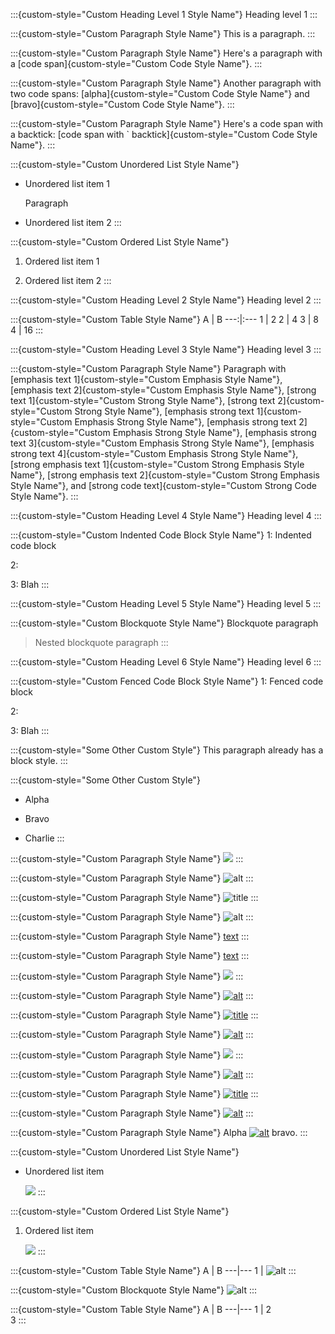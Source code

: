 :::{custom-style="Custom Heading Level 1 Style Name"}
Heading level 1
:::

:::{custom-style="Custom Paragraph Style Name"}
This is a paragraph.
:::

:::{custom-style="Custom Paragraph Style Name"}
Here's a paragraph with a [code span]{custom-style="Custom Code Style Name"}.
:::

:::{custom-style="Custom Paragraph Style Name"}
Another paragraph with two code spans: [alpha]{custom-style="Custom Code Style Name"} and [bravo]{custom-style="Custom Code Style Name"}.
:::

:::{custom-style="Custom Paragraph Style Name"}
Here's a code span with a backtick: [code span with ` backtick]{custom-style="Custom Code Style Name"}.
:::

:::{custom-style="Custom Unordered List Style Name"}
* Unordered list item 1

  Paragraph

* Unordered list item 2
:::

:::{custom-style="Custom Ordered List Style Name"}
1. Ordered list item 1

1. Ordered list item 2
:::

:::{custom-style="Custom Heading Level 2 Style Name"}
Heading level 2
:::

:::{custom-style="Custom Table Style Name"}
A | B
---:|:---
1 | 2
2 | 4
3 | 8
4 | 16
:::

:::{custom-style="Custom Heading Level 3 Style Name"}
Heading level 3
:::

:::{custom-style="Custom Paragraph Style Name"}
Paragraph with
[emphasis text 1]{custom-style="Custom Emphasis Style Name"},
[emphasis text 2]{custom-style="Custom Emphasis Style Name"},
[strong text 1]{custom-style="Custom Strong Style Name"},
[strong text 2]{custom-style="Custom Strong Style Name"},
[emphasis strong text 1]{custom-style="Custom Emphasis Strong Style Name"},
[emphasis strong text 2]{custom-style="Custom Emphasis Strong Style Name"},
[emphasis strong text 3]{custom-style="Custom Emphasis Strong Style Name"},
[emphasis strong text 4]{custom-style="Custom Emphasis Strong Style Name"},
[strong emphasis text 1]{custom-style="Custom Strong Emphasis Style Name"},
[strong emphasis text 2]{custom-style="Custom Strong Emphasis Style Name"}, and
[strong code text]{custom-style="Custom Strong Code Style Name"}.
:::

:::{custom-style="Custom Heading Level 4 Style Name"}
Heading level 4
:::

:::{custom-style="Custom Indented Code Block Style Name"}
1: Indented code block

2: 

3: Blah
:::

:::{custom-style="Custom Heading Level 5 Style Name"}
Heading level 5
:::

:::{custom-style="Custom Blockquote Style Name"}
Blockquote paragraph

> Nested blockquote paragraph
:::

:::{custom-style="Custom Heading Level 6 Style Name"}
Heading level 6
:::

:::{custom-style="Custom Fenced Code Block Style Name"}
1: Fenced code block

2: 

3: Blah
:::

:::{custom-style="Some Other Custom Style"}
This paragraph already has a block style.
:::

:::{custom-style="Some Other Custom Style"}
* Alpha

* Bravo

* Charlie
:::

:::{custom-style="Custom Paragraph Style Name"}
![](path)
:::

:::{custom-style="Custom Paragraph Style Name"}
![alt](path)
:::

:::{custom-style="Custom Paragraph Style Name"}
![](path "title")
:::

:::{custom-style="Custom Paragraph Style Name"}
![alt](path "title")
:::

:::{custom-style="Custom Paragraph Style Name"}
[text](url)
:::

:::{custom-style="Custom Paragraph Style Name"}
[text](url "title")
:::

:::{custom-style="Custom Paragraph Style Name"}
[![](path)](url)
:::

:::{custom-style="Custom Paragraph Style Name"}
[![alt](path)](url)
:::

:::{custom-style="Custom Paragraph Style Name"}
[![](path "title")](url)
:::

:::{custom-style="Custom Paragraph Style Name"}
[![alt](path "title")](url)
:::

:::{custom-style="Custom Paragraph Style Name"}
[![](path)](url "title")
:::

:::{custom-style="Custom Paragraph Style Name"}
[![alt](path)](url "title")
:::

:::{custom-style="Custom Paragraph Style Name"}
[![](path "title")](url "title")
:::

:::{custom-style="Custom Paragraph Style Name"}
[![alt](path "title")](url "title")
:::

:::{custom-style="Custom Paragraph Style Name"}
Alpha [![alt](path "title")](url "title") bravo.
:::

:::{custom-style="Custom Unordered List Style Name"}
* Unordered list item

  ![](path)
:::

:::{custom-style="Custom Ordered List Style Name"}
1. Ordered list item

   ![](path)
:::

:::{custom-style="Custom Table Style Name"}
A | B
---|---
1 | ![alt](path)
:::

:::{custom-style="Custom Blockquote Style Name"}
![alt](path)
:::

:::{custom-style="Custom Table Style Name"}
A | B
---|---
1 | 2<br>3
:::

